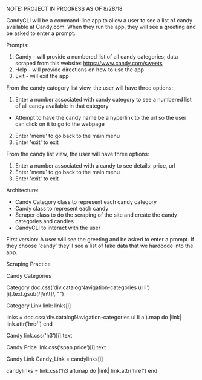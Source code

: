 NOTE: PROJECT IN PROGRESS AS OF 8/28/18.


CandyCLI will be a command-line app to allow a user to see a list of candy available at Candy.com. When they run the app, they will see a greeting and be asked to enter a prompt.

Prompts:
1. Candy - will provide a numbered list of all candy categories; data scraped from this website: https://www.candy.com/sweets
2. Help - will provide directions on how to use the app
3. Exit - will exit the app

From the candy category list view, the user will have three options:
1. Enter a number associated with candy category to see a numbered list of all candy available in that category
  - Attempt to have the candy name be a hyperlink to the url so the user can click on it to go to the webpage
2. Enter 'menu' to go back to the main menu
3. Enter 'exit' to exit

From the candy list view, the user will have three options:
1. Enter a number associated with a candy to see details: price, url
2. Enter 'menu' to go back to the main menu
3. Enter 'exit' to exit

Architecture:
  - Candy Category class to represent each candy category
  - Candy class to represent each candy
  - Scraper class to do the scraping of the site and create the candy categories and candies
  - CandyCLI to interact with the user

First version: A user will see the greeting and be asked to enter a prompt. If they choose 'candy’ they’ll see a list of fake data that we hardcode into the app.


Scraping Practice

Candy Categories

Category
doc.css('div.catalogNavigation-categories ul li’)[i].text.gsub(/[\n\t]/, "")

Category Link
link: links[i]

links = doc.css(‘div.catalogNavigation-categories ul li a').map do |link|
		      link.attr(‘href’)
	      end


Candy
link.css('h3’)[i].text

Candy Price
link.css(‘span.price’)[i].text

Candy Link
Candy_Link = candylinks[i]

candylinks = link.css(‘h3 a’).map do |link|
			         link.attr(‘href’)
		         end

